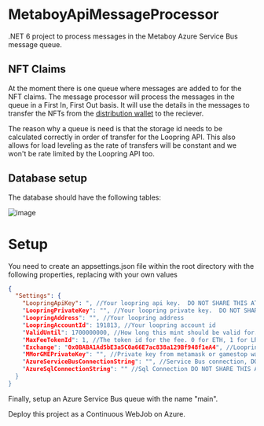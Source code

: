 # MetaboyApiMessageProcessor
.NET 6 project to process messages in the Metaboy Azure Service Bus message queue.

## NFT Claims
At the moment there is one queue where messages are added to for the NFT claims. The message processor will process the messages in the queue in a First In, First Out basis. It will use the details in the messages to transfer the NFTs from the [distribution wallet](https://lexplorer.io/account/191813) to the reciever. 

The reason why a queue is need is that the storage id needs to be calculated correctly in order of transfer for the Loopring API. This also allows for load leveling as the rate of transfers will be constant and we won't be rate limited by the Loopring API too. 

## Database setup
The database should have the following tables:

![image](https://user-images.githubusercontent.com/5258063/197443511-35e9812e-75df-4fff-9fef-fdd0062c88b2.png)


# Setup
You need to create an appsettings.json file within the root directory with the following properties, replacing with your own values

```json
{
  "Settings": {
    "LoopringApiKey": ", //Your loopring api key.  DO NOT SHARE THIS AT ALL.
    "LoopringPrivateKey": "", //Your loopring private key.  DO NOT SHARE THIS AT ALL.
    "LoopringAddress": "", //Your loopring address
    "LoopringAccountId": 191813, //Your loopring account id
    "ValidUntil": 1700000000, //How long this mint should be valid for. Shouldn't have to change this value
    "MaxFeeTokenId": 1, //The token id for the fee. 0 for ETH, 1 for LRC
    "Exchange": "0x0BABA1Ad5bE3a5C0a66E7ac838a129Bf948f1eA4", //Loopring Exchange address,
    "MMorGMEPrivateKey": "", //Private key from metamask or gamestop wallet. DO NOT SHARE THIS AT ALL.
    "AzureServiceBusConnectionString": "", //Service Bus connection, DO NOT SHARE THIS AT ALL
    "AzureSqlConnectionString": "" //Sql Connection DO NOT SHARE THIS AT ALL
  }
}
```

Finally, setup an Azure Service Bus queue with the name "main".

Deploy this project as a Continuous WebJob on Azure.
